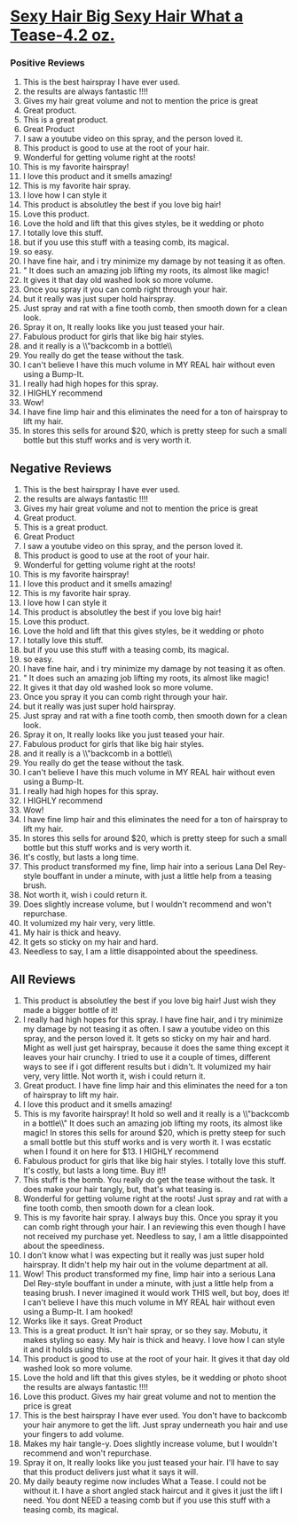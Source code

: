 # [Sexy Hair Big Sexy Hair What a Tease-4.2 oz.](https://products.checkmycream.com/products/Sexy-Hair-Big-Sexy-Hair-What-a-Tease-4.2-oz..html)

### Positive Reviews

<ol>
      <li>This is the best hairspray I have ever used.  </li>
      <li>the results are always fantastic !!!!</li>
      <li>Gives my hair great volume and not to mention the price is great</li>
      <li>Great product.  </li>
      <li>This is a great product.</li>
      <li>Great Product</li>
      <li>I saw a youtube video on this spray, and the person loved it.</li>
      <li>This product is good to use at the root of your hair.</li>
      <li>Wonderful for getting volume right at the roots!  </li>
      <li>This is my favorite hairspray!</li>
      <li>I love this product and it smells amazing!</li>
      <li>This is my favorite hair spray.  </li>
      <li>I love how I can style it</li>
      <li>This product is absolutley the best if you love big hair!</li>
      <li>Love this product.</li>
      <li>Love the hold and lift that this gives styles, be it wedding or photo</li>
      <li>I totally love this stuff.  </li>
      <li>but if you use this stuff with a teasing comb, its magical.</li>
      <li>so easy.</li>
      <li>I have fine hair, and i try minimize my damage by not teasing it as often.</li>
      <li>&quot; It does such an amazing job lifting my roots, its almost like magic!</li>
      <li>It gives it that day old washed look so more volume.</li>
      <li>Once you spray it you can comb right through your hair.  </li>
      <li>but it really was just super hold hairspray.</li>
      <li>Just spray and rat with a fine tooth comb, then smooth down for a clean look.</li>
      <li>Spray it on, It really looks like you just teased your hair.</li>
      <li>Fabulous product for girls that like big hair styles.  </li>
      <li>and it really is a \\&quot;backcomb in a bottle\\</li>
      <li>You really do get the tease without the task.</li>
      <li>I can&#x27;t believe I have this much volume in MY REAL hair without even using a Bump-It.</li>
      <li>I really had high hopes for this spray.</li>
      <li>I HIGHLY recommend</li>
      <li>Wow!</li>
      <li>I have fine limp hair and this eliminates the need for a ton of hairspray to lift my hair.</li>
      <li>In stores this sells for around $20, which is pretty steep for such a small bottle but this stuff works and is very worth it.</li>
</ol>


<h2>Negative Reviews</h2>
<ol>
<li> This is the best hairspray I have ever used.  </li>
<li> the results are always fantastic !!!!</li>
<li> Gives my hair great volume and not to mention the price is great</li>
<li> Great product.  </li>
<li> This is a great product.</li>
<li> Great Product</li>
<li> I saw a youtube video on this spray, and the person loved it.</li>
<li> This product is good to use at the root of your hair.</li>
<li> Wonderful for getting volume right at the roots!  </li>
<li> This is my favorite hairspray!</li>
<li> I love this product and it smells amazing!</li>
<li> This is my favorite hair spray.  </li>
<li> I love how I can style it</li>
<li> This product is absolutley the best if you love big hair!</li>
<li> Love this product.</li>
<li> Love the hold and lift that this gives styles, be it wedding or photo</li>
<li> I totally love this stuff.  </li>
<li> but if you use this stuff with a teasing comb, its magical.</li>
<li> so easy.</li>
<li> I have fine hair, and i try minimize my damage by not teasing it as often.</li>
<li> &quot; It does such an amazing job lifting my roots, its almost like magic!</li>
<li> It gives it that day old washed look so more volume.</li>
<li> Once you spray it you can comb right through your hair.  </li>
<li> but it really was just super hold hairspray.</li>
<li> Just spray and rat with a fine tooth comb, then smooth down for a clean look.</li>
<li> Spray it on, It really looks like you just teased your hair.</li>
<li> Fabulous product for girls that like big hair styles.  </li>
<li> and it really is a \\&quot;backcomb in a bottle\\</li>
<li> You really do get the tease without the task.</li>
<li> I can&#x27;t believe I have this much volume in MY REAL hair without even using a Bump-It.</li>
<li> I really had high hopes for this spray.</li>
<li> I HIGHLY recommend</li>
<li> Wow!</li>
<li> I have fine limp hair and this eliminates the need for a ton of hairspray to lift my hair.</li>
<li> In stores this sells for around $20, which is pretty steep for such a small bottle but this stuff works and is very worth it.</li>
<li> It&#x27;s costly, but lasts a long time.  </li>
<li> This product transformed my fine, limp hair into a serious Lana Del Rey-style bouffant in under a minute, with just a little help from a teasing brush.</li>
<li> Not worth it, wish i could return it.</li>
<li> Does slightly increase volume, but I wouldn&#x27;t recommend and won&#x27;t repurchase.</li>
<li> It volumized my hair very, very little.</li>
<li> My hair is thick and heavy.</li>
<li> It gets so sticky on my hair and hard.</li>
<li> Needless to say, I am a little disappointed about the speediness.</li>
</ol>

<h2>All Reviews</h2>

<ol>
    <li> This product is absolutley the best if you love big hair! Just wish they made a bigger bottle of it!</li>
    <li> I really had high hopes for this spray. I have fine hair, and i try minimize my damage by not teasing it as often. I saw a youtube video on this spray, and the person loved it. It gets so sticky on my hair and hard. Might as well just get hairspray, because it does the same thing except it leaves your hair crunchy. I tried to use it a couple of times, different ways to see if i got different results but i didn&#x27;t. It volumized my hair very, very little. Not worth it, wish i could return it.</li>
    <li> Great product.  I have fine limp hair and this eliminates the need for a ton of hairspray to lift my hair.</li>
    <li> I love this product and it smells amazing!</li>
    <li> This is my favorite hairspray! It hold so well and it really is a \\&quot;backcomb in a bottle\\&quot; It does such an amazing job lifting my roots, its almost like magic! In stores this sells for around $20, which is pretty steep for such a small bottle but this stuff works and is very worth it. I was ecstatic when I found it on here for $13. I HIGHLY recommend</li>
    <li> Fabulous product for girls that like big hair styles.  I totally love this stuff.  It&#x27;s costly, but lasts a long time.  Buy it!!</li>
    <li> This stuff is the bomb. You really do get the tease without the task. It does make your hair tangly, but, that&#x27;s what teasing is.</li>
    <li> Wonderful for getting volume right at the roots!  Just spray and rat with a fine tooth comb, then smooth down for a clean look.</li>
    <li> This is my favorite hair spray.  I always buy this.  Once you spray it you can comb right through your hair.  I an reviewing this even though I have not received my purchase yet.  Needless to say, I am a little disappointed about the speediness.</li>
    <li> I don&#x27;t know what I was expecting but it really was just super hold hairspray. It didn&#x27;t help my hair out in the volume department at all.</li>
    <li> Wow! This product transformed my fine, limp hair into a serious Lana Del Rey-style bouffant in under a minute, with just a little help from a teasing brush. I never imagined it would work THIS well, but boy, does it! I can&#x27;t believe I have this much volume in MY REAL hair without even using a Bump-It. I am hooked!</li>
    <li> Works like it says.  Great Product</li>
    <li> This is a great product. It isn&#x27;t hair spray, or so they say. Mobutu, it makes styling  so easy. My hair is thick and heavy. I love how I can style it and it holds using this.</li>
    <li> This product is good to use at the root of your hair. It gives it that day old washed look so more volume.</li>
    <li> Love the hold and lift that this gives styles, be it wedding or photo shoot the results are always fantastic !!!!</li>
    <li> Love this product. Gives my hair great volume and not to mention the price is great</li>
    <li> This is the best hairspray I have ever used.  You don&#x27;t have to backcomb your hair anymore to get the lift.  Just spray underneath you hair and use your fingers to add volume.</li>
    <li> Makes my hair tangle-y.  Does slightly increase volume, but I wouldn&#x27;t recommend and won&#x27;t repurchase.</li>
    <li> Spray it on, It really looks like you just teased your hair. I&#x27;ll have to say that this product delivers just what it says it will.</li>
    <li> My daily beauty regime now includes What a Tease. I could not be without it. I have a short angled stack haircut and it gives it just the lift I need. You dont NEED a teasing comb but if you use this stuff with a teasing comb, its magical.</li>
</ol>




